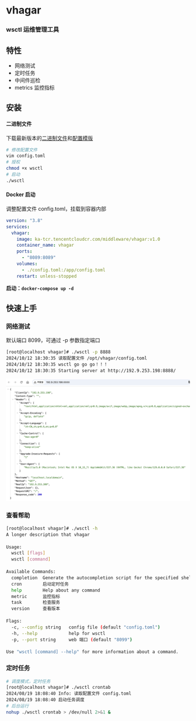 
vhagar
======

### wsctl 运维管理工具

特性
------

* 网络测试
* 定时任务
* 中间件巡检
* metrics 监控指标

安装
------
#### 二进制文件

下载最新版本的[二进制文件](https://private-1253767630.cos.ap-shanghai.myqcloud.com/tools/archive/binary_tag/bin/wsctl)和[配置模版](https://private-1253767630.cos.ap-shanghai.myqcloud.com/tools/archive/binary_tag/bin/config.toml)

```bash
# 修改配置文件
vim config.toml
# 授权
chmod +x wsctl
# 启动
./wsctl
```

#### Docker 启动

调整配置文件 config.toml，挂载到容器内部

```yaml
version: "3.8"
services:
  vhagar:
    image: ka-tcr.tencentcloudcr.com/middleware/vhagar:v1.0
    container_name: vhagar
    ports:
      - "8089:8089"
    volumes:
      - ./config.toml:/app/config.toml
    restart: unless-stopped
```
**启动：`docker-compose up -d`**

快速上手
------

### 网络测试

默认端口 8099，可通过 -p 参数指定端口
```bash
[root@localhost vhagar]# ./wsctl -p 8888
2024/10/12 18:30:35 读取配置文件 /opt/vhagar/config.toml
2024/10/12 18:30:35 wsctl go go go！！！
2024/10/12 18:30:35 Starting server at http://192.9.253.198:8888/
```

![ping](doc/images/ping.png)


### 查看帮助

```bash
[root@localhost vhagar]# ./wsctl -h
A longer description that vhagar

Usage:
  wsctl [flags]
  wsctl [command]

Available Commands:
  completion  Generate the autocompletion script for the specified shell
  cron        启动定时任务
  help        Help about any command
  metric      监控指标
  task        检查服务
  version     查看版本

Flags:
  -c, --config string   config file (default "config.toml")
  -h, --help            help for wsctl
  -p, --port string     web 端口 (default "8099")

Use "wsctl [command] --help" for more information about a command.
```

### 定时任务

```bash
# 调度模式，定时任务
[root@localhost vhagar]# ./wsctl crontab
2024/08/19 18:08:40 Info: 读取配置文件 config.toml
2024/08/19 18:08:40 启动任务调度
# 后台运行
nohup ./wsctl crontab > /dev/null 2>&1 &
```
